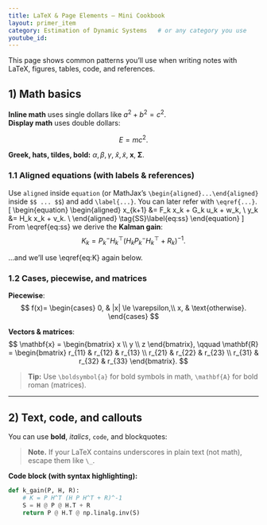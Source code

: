 ```yaml
---
title: LaTeX & Page Elements – Mini Cookbook
layout: primer_item
category: Estimation of Dynamic Systems   # or any category you use
youtube_id:
---
```


This page shows common patterns you’ll use when writing notes with LaTeX, figures, tables, code, and references.

## 1) Math basics

**Inline math** uses single dollars like $a^2 + b^2 = c^2$.  
**Display math** uses double dollars:

$$
E = mc^2.
$$

**Greek, hats, tildes, bold:**
$\alpha, \beta, \gamma,\; \hat{x}, \tilde{x},\; \mathbf{x},\; \boldsymbol{\Sigma}.$

### 1.1 Aligned equations (with labels & references)

Use `aligned` inside `equation` (or MathJax’s `\begin{aligned}...\end{aligned}` inside `$$ ... $$`) and add `\label{...}`. You can later refer with `\eqref{...}`.
\[
\begin{equation}
    \begin{aligned}
        x_{k+1} &= F_k x_k + G_k u_k + w_k, \\
        y_k     &= H_k x_k + v_k. \\
    \end{aligned}
    \tag{SS}\label{eq:ss}
\end{equation}
\]
From \eqref{eq:ss} we derive the **Kalman gain**:
$$
K_k = P^-_k H_k^\top \left(H_k P^-_k H_k^\top + R_k\right)^{-1}. \label{eq:K}
$$

…and we’ll use \eqref{eq:K} again below.

### 1.2 Cases, piecewise, and matrices

**Piecewise**:
$$
f(x)=
\begin{cases}
0, & |x| \le \varepsilon,\\
x, & \text{otherwise}.
\end{cases}
$$

**Vectors & matrices**:
$$
\mathbf{x} =
\begin{bmatrix}
x \\ y \\ z
\end{bmatrix},
\qquad
\mathbf{R} =
\begin{bmatrix}
r_{11} & r_{12} & r_{13} \\
r_{21} & r_{22} & r_{23} \\
r_{31} & r_{32} & r_{33}
\end{bmatrix}.
$$

> **Tip:** Use `\boldsymbol{a}` for bold symbols in math, `\mathbf{A}` for bold roman (matrices).

---

## 2) Text, code, and callouts

You can use **bold**, *italics*, `code`, and blockquotes:

> **Note.** If your LaTeX contains underscores in plain text (not math), escape them like `\_`.

**Code block (with syntax highlighting):**
```python
def k_gain(P, H, R):
    # K = P H^T (H P H^T + R)^-1
    S = H @ P @ H.T + R
    return P @ H.T @ np.linalg.inv(S)
